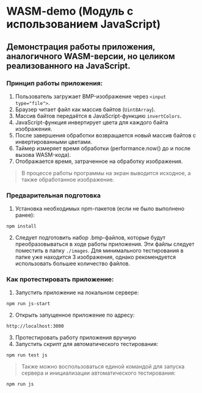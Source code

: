 # WASM-demo (Модуль с использованием JavaScript)

## Демонстрация работы приложения, аналогичного WASM-версии, но целиком реализованного на JavaScript.

### Принцип работы приложения:

1. Пользователь загружает BMP-изображение через `<input type="file">`.
2. Браузер читает файл как массив байтов (`Uint8Array`).
3. Массив байтов передаётся в JavaScript-функцию `invertColors`.
4. JavaScript-функция инвертирует цвета для каждого байта изображения.
5. После завершения обработки возвращается новый массив байтов с инвертированными цветами.
6. Таймер измеряет время обработки (performance.now() до и после вызова WASM-кода).
7. Отображается время, затраченное на обработку изображения.

> В процессе работы программы на экран выводится исходное, а также обработанное изображение.

### Предварительная подготовка
1. Установка необходимых npm-пакетов (если не было выполнено ранее):
```
npm install
```
2. Следует подготовить набор .bmp-файлов, которые будут преобразовываться в ходе работы приложения. Эти файлы следует поместить в папку `./images`. Для минимального тестирования в папке уже находится 3 изображения, однако рекомендуется использовать большее количество файлов.

### Как протестировать приложение:

1. Запустить приложение на локальном сервере:
```
npm run js-start
```
2. Открыть запущенное приложение по адресу:
```
http://localhost:3000
```
3. Протестировать работу приложения вручную
4. Запустить скрипт для автоматического тестирования:
```
npm run test js
```

> Также можно воспользоваться единой командой для запуска сервера и инициализации автоматического тестирования:
```
npm run js
```